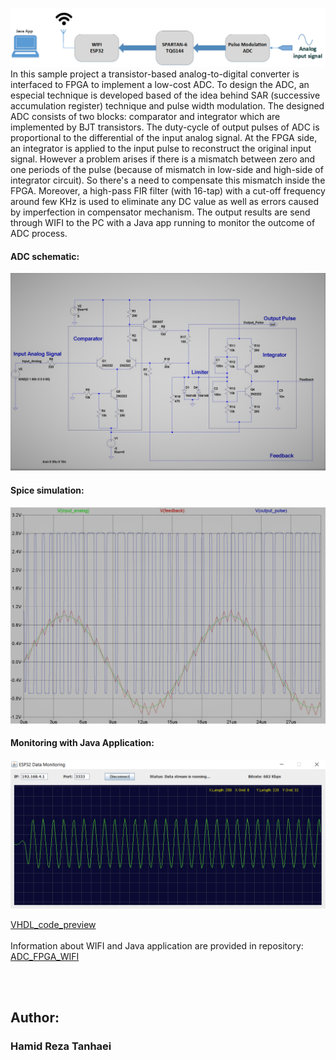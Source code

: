 # 
![block diagram](Extras/FPGA_Pulsed_ADC.png)
<br/>
In this sample project a transistor-based analog-to-digital converter is interfaced to FPGA to implement a low-cost ADC. To design the ADC, an especial technique is developed based of the idea behind SAR (successive accumulation register) technique and pulse width modulation. The designed ADC consists of two blocks: comparator and integrator which are implemented by BJT transistors. The duty-cycle of output pulses of ADC is proportional to the differential of the input analog signal. At the FPGA side, an integrator is applied to the input pulse to reconstruct the original input signal. However a problem arises if there is a mismatch between zero and one periods of the pulse (because of mismatch in low-side and high-side of integrator circuit). So there's a need to compensate this mismatch inside the FPGA. Moreover, a high-pass FIR filter (with 16-tap) with a cut-off frequency around few KHz is used to eliminate any DC value as well as errors caused by imperfection in compensator mechanism. The output results are send through WIFI to the PC with a Java app running to monitor the outcome of ADC process.<br/>
#### ADC schematic:
![schematic](Extras/adc_schem.jpg)
<br/>
#### Spice simulation:
![waveform](Extras/adc_waveform.jpg)
<br/>
#### Monitoring with Java Application:
![Java_waveform](Extras/Java_waveform.png)
<br/>


[VHDL_code_preview](SPARTAN_PROJ_ISE/Top_Design.vhd) <br/>
<br/>
Information about WIFI and Java application are provided in repository:
[ADC_FPGA_WIFI](https://github.com/Hamid-R-Tanhaei/ADC_FPGA_WIFI) <br/>




<br/>
<br/>

## Author:
### Hamid Reza Tanhaei

